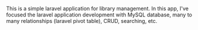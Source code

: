 This is a simple laravel application for library management. In this app, I've focused the laravel application development with MySQL database, many to many relationships (laravel pivot table), CRUD, searching, etc.
